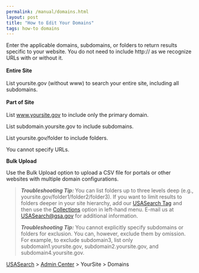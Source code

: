 ```yaml
---
permalink: /manual/domains.html
layout: post
title: "How to Edit Your Domains"
tags: how-to domains
---
```

<p>Enter the applicable domains, subdomains, or folders to return results specific to your website. You do not need to include http:// as we recognize URLs with or without it. <br/><br/><strong>Entire Site</strong><br/><br/>List yoursite.gov (without www) to search your entire site, including all subdomains.<br/><br/><strong>Part of Site</strong><br/><br/>List <a href="http://www.yoursite.gov">www.yoursite.gov</a> to include only the primary domain.</p>
<p>List subdomain.yoursite.gov to include subdomains.</p>
<p>List yoursite.gov/folder to include folders.</p>
<p>You cannot specify URLs.</p>
<p><strong>Bulk Upload</strong></p>
<p>Use the Bulk Upload option to upload a CSV file for portals or other websites with multiple domain configurations.</p>
<blockquote>
<p><strong><em>Troubleshooting Tip:</em> </strong>You can list folders up to three levels deep (e.g., yoursite.gov/folder1/folder2/folder3). If you want to limit results to folders deeper in your site hierarchy, add our <a href="/manual/get-code.html">USASearch Tag</a> and then use the <a href="/manual/collections.html">Collections</a> option in left-hand menu. E-mail us at <a href="mailto:usasearch@gsa.gov">USASearch@gsa.gov</a> for additional information.</p>
<p><strong><em>Troubleshooting </em></strong><em><strong>Tip:</strong></em> You cannot explicitly specify subdomains or folders for exclusion. You can, however, exclude them by omission. For example, to exclude subdomain3, list only subdomain1.yoursite.gov, subdomain2.yoursite.gov, and subdomain4.yoursite.gov.</p>
</blockquote>
<p><a href="http://usasearch.howto.gov/">USASearch</a> &gt; <a href="http://search.usa.gov/affiliates/home">Admin Center</a> &gt; YourSite &gt; Domains</p>
